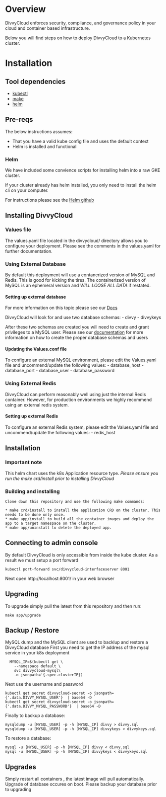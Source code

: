 
# Overview

DivvyCloud enforces security, compliance, and governance policy in your cloud and container based infrastructure.

Below you will find steps on how to deploy DivvyCloud to a Kubernetes cluster. 

# Installation

## Tool dependencies

- [kubectl](https://kubernetes.io/docs/tasks/tools/install-kubectl/)
- [make](https://www.gnu.org/software/make/)
- [helm](https://helm.sh/)

## Pre-reqs

The below instructions assumes:

 - That you have a valid kube config file and uses the default context
 - Helm is installed and functional

### Helm
We have included some convience scripts for installing helm into a raw GKE cluster. 

If your cluster already has helm installed, you  only need to install the helm cli on your computer. 

For instructions please see the [Helm github](https://github.com/helm/helm)


## Installing DivvyCloud

### Values file

  The values.yaml file located in the divvycloud/ directory allows you to configure your deployment.
  Please see the comments in the values.yaml for further documentation. 

### Using External Database
  By default this deployment will use a contanerized version of MySQL and Redis. This is good for kicking the tires. 
  The containerized version of MySQL is an ephemeral version and *WILL LOOSE ALL DATA* if restated. 

#### Setting up external database
  For more information on this topic please see our [Docs](http://docs.divvycloud.com/latest/installation/legacy.html)
  
  DivvyCloud will look for and use two database schemas: 
    - divvy
    - divvykeys

  After these two schemas are created you will need to create and grant privileges to a MySQL user. Please see our [documentation](http://docs.divvycloud.com/latest/installation/legacy.html) for more information on how to create the proper database schemas and users

#### Updating the Values.conf file 

  To configure an external MySQL environment, please edit the Values.yaml file and uncommend/update the following values:
    - database_host
    - database_port
    - database_user
    - database_password 

### Using External Redis

  DivvyCloud can perform reasonably well using just the internal Redis container. However, for production environments we highly recommend 
  using an external redis system. 

#### Setting up external Redis 

  To configure an external Redis system, please edit the Values.yaml file and uncommend/update the following values:
    - redis_host

## Installation 

### Important note
  This helm chart uses the k8s Application resource type. 
  *Please ensure you run the make crd/install prior to installing DivvyCloud*

### Building and installing 
	Clone down this repository and use the following make commands:

	* make crd/install to install the application CRD on the cluster. This needs to be done only once.
	* make app/install to build all the container images and deploy the app to a target namespace on the cluster.
	* make app/uninstall to delete the deployed app.

## Connecting to admin console

By default DivvyCloud is only accessible from inside the kube cluster. As a result we must setup a port forward

```
kubectl port-forward svc/divvycloud-interfaceserver 8001

```

Next open http://localhost:8001/ in your web browser

## Upgrading 

  To upgrade simply pull the latest from this repository and then run:

  ```
  make app/upgrade
  ```
  

## Backup / Restore

MySQL dump and the MySQL client are used to backlup and restore a DivvyCloud database
First you need to get the IP address of the mysql service in your k8s deployment 

```
  MYSQL_IP=$(kubectl get \
    --namespace default \
    svc divvycloud-mysql\
    -o jsonpath='{.spec.clusterIP})

```

Next use the username and password
```
kubectl get secret divvycloud-secret -o jsonpath={'.data.DIVVY_MYSQL_USER'}  | base64 -D
kubectl get secret divvycloud-secret -o jsonpath={'.data.DIVVY_MYSQL_PASSWORD'}  | base64 -D
```

Finally to backup a database:
```
mysqldump -u [MYSQL_USER] -p -h [MYSQL_IP] divvy > divvy.sql
mysqldump -u [MYSQL_USER] -p -h [MYSQL_IP] divvykeys > divvykeys.sql
```

To restore a database:

```
mysql -u [MYSQL_USER] -p -h [MYSQL_IP] divvy < divvy.sql
mysql -u [MYSQL_USER] -p -h [MYSQL_IP] divvykeys < divvykeys.sql
```

## Upgrades

 Simply restart all containers , the latest image will pull automatically. Upgrade of database occures on boot.
 Please backup your database prior to upgrading

